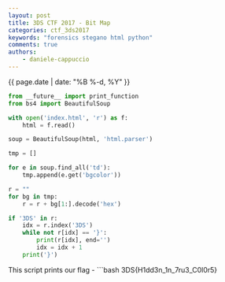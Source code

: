 ```yaml
---
layout: post
title: 3DS CTF 2017 - Bit Map
categories: ctf_3ds2017
keywords: "forensics stegano html python"
comments: true
authors:
    - daniele-cappuccio
---
```

{{ page.date | date: "%B %-d, %Y" }}

```python
from __future__ import print_function
from bs4 import BeautifulSoup

with open('index.html', 'r') as f:
    html = f.read()

soup = BeautifulSoup(html, 'html.parser')

tmp = []

for e in soup.find_all('td'):
    tmp.append(e.get('bgcolor'))

r = ""
for bg in tmp:
    r = r + bg[1:].decode('hex')

if '3DS' in r:
    idx = r.index('3DS')
    while not r[idx] == '}':
        print(r[idx], end='')
        idx = idx + 1
    print('}')
```

This script prints our flag - ```bash
3DS{H1dd3n_1n_7ru3_C0l0r5}
```